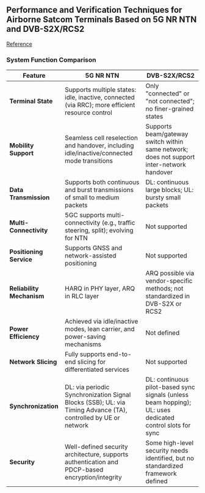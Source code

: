 ##  Performance and Verification Techniques for Airborne Satcom Terminals Based on 5G NR NTN and DVB-S2X/RCS2

[Reference](https://oss.wanfangdata.com.cn/www/%E5%9F%BA%E4%BA%8E5G%20NR%20NTN%E4%B8%8EDVB-S2XRCS2%E7%9A%84%E6%9C%BA%E8%BD%BD%E5%8D%AB%E6%98%9F%E9%80%9A%E4%BF%A1%E7%BB%88%E7%AB%AF%E6%80%A7%E8%83%BD%E5%8F%8A%E9%AA%8C%E8%AF%81%E6%8A%80%E6%9C%AF.ashx?isread=true&type=perio&resourceId=txjs202504005&transaction=%7B%22id%22%3Anull%2C%22transferOutAccountsStatus%22%3Anull%2C%22transaction%22%3A%7B%22id%22%3A%221947188371801546752%22%2C%22status%22%3A1%2C%22createDateTime%22%3Anull%2C%22payDateTime%22%3A1753080859505%2C%22authToken%22%3A%22TGT-2746816-PahkhMFYrSj0BMnnLci9m3csQzJIS4t7REmVtiJ4V2PnWlG1wQ-auth-iploginservice-79c46fff65-4cdpr%22%2C%22user%22%3A%7B%22accountType%22%3A%22Group%22%2C%22key%22%3A%22g_twkjdx%22%7D%2C%22transferIn%22%3A%7B%22accountType%22%3A%22Income%22%2C%22key%22%3A%22PeriodicalFulltext%22%7D%2C%22transferOut%22%3A%7B%22GTimeLimit.g_twkjdx%22%3A3.0%7D%2C%22turnover%22%3A3.0%2C%22orderTurnover%22%3A3.0%2C%22productDetail%22%3A%22perio_txjs202504005%22%2C%22productTitle%22%3Anull%2C%22userIP%22%3A%22140.118.162.83%22%2C%22organName%22%3Anull%2C%22memo%22%3Anull%2C%22orderUser%22%3A%22g_twkjdx%22%2C%22orderChannel%22%3A%22pc%22%2C%22payTag%22%3A%22%22%2C%22webTransactionRequest%22%3Anull%2C%22signature%22%3A%22i3t0ApQTqceKUqXrpf7Oltym8segRRniioSopfeY%2FSuW9hXR4%2FKhYNvCfEyeoXrLMA9zIlYTtKsY%5CnAXkdeUz9FDxAAqaFE2aFI%2BTW6KwaTBXPgIHGeHe9o1y%2Fjx9IMGzmqxeMHMWingIpI3L1PY2h4ceM%5CnKSOuvJKmFLSrgKufYiI%3D%22%7D%2C%22isCache%22%3Afalse%7D)

### System Function Comparison

| Feature                    | 5G NR NTN                                                                                  | DVB-S2X/RCS2                                                                                         |
|----------------------------|--------------------------------------------------------------------------------------------|-------------------------------------------------------------------------------------------------------|
| **Terminal State**         | Supports multiple states: idle, inactive, connected (via RRC); more efficient resource control | Only "connected" or "not connected"; no finer-grained states                                         |
| **Mobility Support**       | Seamless cell reselection and handover, including idle/inactive/connected mode transitions | Supports beam/gateway switch within same network; does not support inter-network handover            |
| **Data Transmission**      | Supports both continuous and burst transmissions of small to medium packets                | DL: continuous large blocks; UL: bursty small packets                                                 |
| **Multi-Connectivity**     | 5GC supports multi-connectivity (e.g., traffic steering, split); evolving for NTN          | Not supported                                                                                         |
| **Positioning Service**    | Supports GNSS and network-assisted positioning                                             | Not supported                                                                                         |
| **Reliability Mechanism**  | HARQ in PHY layer, ARQ in RLC layer                                                        | ARQ possible via vendor-specific methods; not standardized in DVB-S2X or RCS2                         |
| **Power Efficiency**       | Achieved via idle/inactive modes, lean carrier, and power-saving mechanisms                | Not defined                                                                                           |
| **Network Slicing**        | Fully supports end-to-end slicing for differentiated services                              | Not supported                                                                                         |
| **Synchronization** | DL: via periodic Synchronization Signal Blocks (SSB); UL: via Timing Advance (TA), controlled by UE or network | DL: continuous pilot-based sync signals (unless beam hopping); UL: uses dedicated control slots for sync  |
| **Security**         | Well-defined security architecture, supports authentication and PDCP-based encryption/integrity | Some high-level security needs identified, but no standardized framework defined                          |
